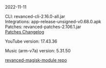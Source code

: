 2022-11-11
  
CLI: revanced-cli-2.16.0-all.jar  
Integrations: app-release-unsigned-v0.68.0.apk  
Patches: revanced-patches-2.106.1.jar  
[Patches Changelog](https://github.com/revanced/revanced-patches/releases/tag/v2.106.1)  

YouTube version: 17.43.36  

Music (arm-v7a) version: 5.31.50  

[revanced-magisk-module repo](https://github.com/j-hc/revanced-magisk-module)

